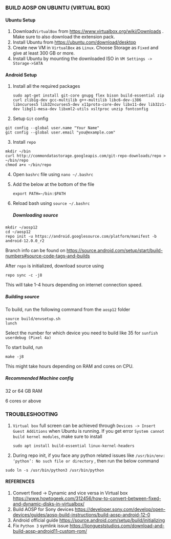 ### BUILD AOSP ON UBUNTU (VIRTUAL BOX)

#### Ubuntu Setup

1. Download`VirtualBox` from <https://www.virtualbox.org/wiki/Downloads> . Make sure to also download the extension pack.
2. Install Ubuntu from <https://ubuntu.com/download/desktop>
3. Create new VM in `VirtualBox` as `Linux`. Choose Storage as `Fixed` and give at least 300 GB or more.
4. Install Ubuntu by mounting the downloaded ISO in `VM Settings -> Storage->SATA`



#### Android Setup

1. Install all the required packages

   `sudo apt-get install git-core gnupg flex bison build-essential zip curl zlib1g-dev gcc-multilib g++-multilib libc6-dev-i386 libncurses5 lib32ncurses5-dev x11proto-core-dev libx11-dev lib32z1-dev libgl1-mesa-dev libxml2-utils xsltproc unzip fontconfig`

2.  Setup `Git` config

   ```
   git config --global user.name "Your Name"
   git config --global user.email "you@example.com"
   ```

3.  Install `repo` 

   ```
   mkdir ~/bin
   curl http://commondatastorage.googleapis.com/git-repo-downloads/repo > ~/bin/repo
   chmod a+x ~/bin/repo
   ```

4. Open `bashrc` file using `nano ~/.bashrc`

5. Add the below at the bottom of the file

   ```
   export PATH=~/bin:$PATH
   ```

6. Reload bash using `source ~/.bashrc`

   ##### Downloading source

```
mkdir ~/aosp12
cd ~/aosp12
repo init -u https://android.googlesource.com/platform/manifest -b android-12.0.0_r2
```

Branch info can be found on <https://source.android.com/setup/start/build-numbers#source-code-tags-and-builds>

After `repo` is initialized, download source using

```
repo sync -c -j8
```

This will take 1-4 hours depending on internet connection speed.

##### Building source

To build, run the following command from the `aosp12` folder

```
source build/envsetup.sh
lunch
```

Select the number for which device you need to build like 35 for `sunfish userdebug (Pixel 4a)`

To start build, run

```
make -j8
```

This might take hours depending on RAM and cores on CPU.





##### Recommended Machine config

32 or 64 GB RAM

6 cores or above













### TROUBLESHOOTING

1. `Virtual box` full screen can be achieved through `Devices -> Insert Guest Additions` when Ubuntu is running. If you get error `System cannot build kernel modules`, make sure to install 

   `sudo apt install build-essential linux-kernel-headers`

2.  During repo init, if you face any python related issues like `/usr/bin/env: ‘python’: No such file or directory` , then run the below command

   ```
   sudo ln -s /usr/bin/python3 /usr/bin/python
   ```

   





#### REFERENCES

1. Convert fixed -> Dynamic and vice versa in Virtual box  <https://www.howtogeek.com/312456/how-to-convert-between-fixed-and-dynamic-disks-in-virtualbox/>
2. Build AOSP for Sony devices <https://developer.sony.com/develop/open-devices/guides/aosp-build-instructions/build-aosp-android-12-0>
3. Android official guide <https://source.android.com/setup/build/initializing>
4. Fix `Python 3` symlink issue <https://liongueststudios.com/download-and-build-aosp-android11-custom-rom/>